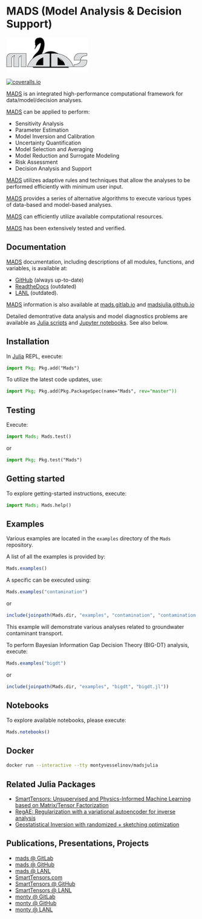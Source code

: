 # MADS (Model Analysis & Decision Support)

![logo](logos/mads_black_swan_logo_big_text_new_3inch.png)

[action-img]: https://github.com/madsjulia/Mads.jl/workflows/CI/badge.svg
[action-url]: https://github.com/madsjulia/Mads.jl/actions

[![coveralls.io](https://coveralls.io/repos/madsjulia/Mads.jl/badge.svg?branch=master)](https://coveralls.io/r/madsjulia/Mads.jl?branch=master)
<!-- [![codecov.io](http://codecov.io/github/madsjulia/Mads.jl/coverage.svg?branch=master)](http://codecov.io/github/madsjulia/Mads.jl?branch=master) -->

[MADS](http://madsjulia.github.io/Mads.jl) is an integrated high-performance computational framework for data/model/decision analyses.

[MADS](http://madsjulia.github.io/Mads.jl) can be applied to perform:

* Sensitivity Analysis
* Parameter Estimation
* Model Inversion and Calibration
* Uncertainty Quantification
* Model Selection and Averaging
* Model Reduction and Surrogate Modeling
* Risk Assessment
* Decision Analysis and Support

[MADS](http://madsjulia.github.io/Mads.jl) utilizes adaptive rules and techniques that allow the analyses to be performed efficiently with minimum user input.

[MADS](http://madsjulia.github.io/Mads.jl) provides a series of alternative algorithms to execute various types of data-based and model-based analyses.

[MADS](http://madsjulia.github.io/Mads.jl) can efficiently utilize available computational resources.

[MADS](http://madsjulia.github.io/Mads.jl) has been extensively tested and verified.

## Documentation

[MADS](http://madsjulia.github.io/Mads.jl) documentation, including descriptions of all modules, functions, and variables, is available at:
- [GitHub](http://madsjulia.github.io/Mads.jl) (always up-to-date)
- [ReadtheDocs](https://mads.readthedocs.io) (outdated)
- [LANL](https://madsjulia.lanl.gov) (outdated).

[MADS](http://madsjulia.github.io/Mads.jl) information is also available at [mads.gitlab.io](http://mads.gitlab.io) and [madsjulia.github.io](http://madsjulia.github.io/Mads.jl)

Detailed demontrative data analysis and model diagnostics problems are available as [Julia scripts](https://github.com/madsjulia/Mads.jl/tree/master/examples) and [Jupyter notebooks](https://github.com/madsjulia/Mads.jl/tree/master/notebooks/model_diagnostics). See also below.

## Installation

In [Julia](https://julialang.org/downloads) REPL, execute:

```julia
import Pkg; Pkg.add("Mads")
```

To utilize the latest code updates, use:

```julia
import Pkg; Pkg.add(Pkg.PackageSpec(name="Mads", rev="master"))
```

## Testing

Execute:

```julia
import Mads; Mads.test()
```

or

```julia
import Pkg; Pkg.test("Mads")
```

## Getting started

To explore getting-started instructions, execute:

```julia
import Mads; Mads.help()
```

## Examples

Various examples are located in the `examples` directory of the `Mads` repository.

A list of all the examples is provided by:

```julia
Mads.examples()
```

A specific can be executed using:

```julia
Mads.examples("contamination")
```

or

```julia
include(joinpath(Mads.dir, "examples", "contamination", "contamination.jl"))
```

This example will demonstrate various  analyses related to groundwater contaminant transport.

To perform Bayesian Information Gap Decision Theory (BIG-DT) analysis, execute:

```julia
Mads.examples("bigdt")
```

or

```julia
include(joinpath(Mads.dir, "examples", "bigdt", "bigdt.jl"))
```

## Notebooks

To explore available notebooks, please execute:

```julia
Mads.notebooks()
```

## Docker

```bash
docker run --interactive --tty montyvesselinov/madsjulia
```

## Related Julia Packages

* [SmartTensors:
Unsupervised and Physics-Informed Machine Learning based on Matrix/Tensor Factorization](https://github.com/SmartTensors)
* [RegAE: Regularization with a variational autoencoder for inverse analysis](https://github.com/madsjulia/RegAE.jl)
* [Geostatistical Inversion with randomized + sketching optimization](https://github.com/madsjulia/GeostatInversion.jl)

## Publications, Presentations, Projects

* [mads @ GitLab](http://mads.gitlab.io)
* [mads @ GitHub](http://madsjulia.github.io)
* [mads @ LANL](http://mads.lanl.gov)
* [SmartTensors.com](https://smarttensors.com)
* [SmartTensors @ GitHub](https://smarttensors.github.io)
* [SmartTensors @ LANL](https://smarttensors.lanl.gov)
* [monty @ GitLab](http://monty.gitlab.io)
* [monty @ GitHub](http://montyvesselinov.github.io)
* [monty @ LANL](https://www.lanl.gov/orgs/ees/staff/monty)
